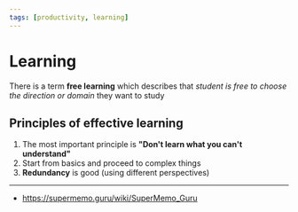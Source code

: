```yaml
---
tags: [productivity, learning]
---
```


# Learning

There is a term **free learning** which describes that *student is free to choose the direction or domain* they want to study

## Principles of effective learning

1. The most important principle is **"Don't learn what you can't understand"**
1. Start from basics and proceed to complex things
1. **Redundancy** is good (using different perspectives)
 
 
 


 
---

- https://supermemo.guru/wiki/SuperMemo_Guru